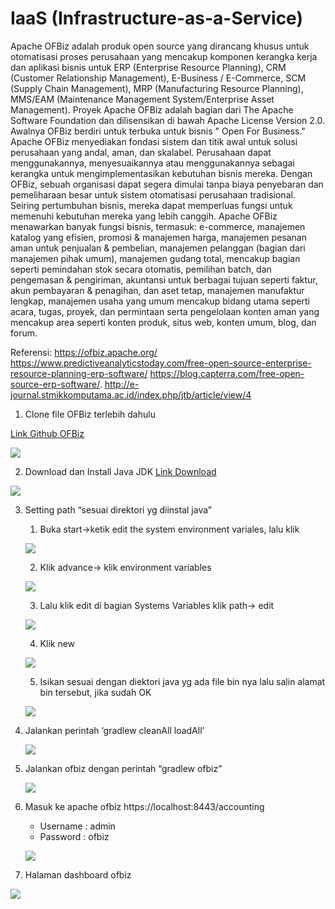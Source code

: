 # IaaS (Infrastructure-as-a-Service)

Apache OFBiz adalah produk open source yang dirancang khusus untuk otomatisasi proses perusahaan yang mencakup komponen kerangka kerja dan aplikasi bisnis untuk ERP (Enterprise Resource Planning), CRM (Customer Relationship Management), E-Business / E-Commerce, SCM (Supply Chain Management), MRP (Manufacturing Resource Planning), MMS/EAM (Maintenance Management System/Enterprise Asset Management). Proyek Apache OFBiz adalah bagian dari The Apache Software Foundation dan dilisensikan di bawah Apache License Version 2.0. Awalnya OFBiz berdiri untuk terbuka untuk bisnis " Open For Business." Apache OFBiz menyediakan fondasi sistem dan titik awal untuk solusi perusahaan yang andal, aman, dan skalabel. Perusahaan dapat menggunakannya, menyesuaikannya atau menggunakannya sebagai kerangka untuk mengimplementasikan kebutuhan bisnis mereka. Dengan OFBiz, sebuah organisasi dapat segera dimulai tanpa biaya penyebaran dan pemeliharaan besar untuk sistem otomatisasi perusahaan tradisional. Seiring pertumbuhan bisnis, mereka dapat memperluas fungsi untuk memenuhi kebutuhan mereka yang lebih canggih. Apache OFBiz menawarkan banyak fungsi bisnis, termasuk: e-commerce, manajemen katalog yang efisien, promosi & manajemen harga, manajemen pesanan aman untuk penjualan & pembelian, manajemen pelanggan (bagian dari manajemen pihak umum), manajemen gudang total, mencakup bagian seperti pemindahan stok secara otomatis, pemilihan batch, dan pengemasan & pengiriman, akuntansi untuk berbagai tujuan seperti faktur, akun pembayaran & penagihan, dan aset tetap, manajemen manufaktur lengkap, manajemen usaha yang umum mencakup bidang utama seperti acara, tugas, proyek, dan permintaan serta pengelolaan konten aman yang mencakup area seperti konten produk, situs web, konten umum, blog, dan forum.

Referensi: https://ofbiz.apache.org/
https://www.predictiveanalyticstoday.com/free-open-source-enterprise-resource-planning-erp-software/
https://blog.capterra.com/free-open-source-erp-software/.
http://e-journal.stmikkomputama.ac.id/index.php/jtb/article/view/4

1. Clone file OFBiz terlebih dahulu 

[Link Github OFBiz](https://github.com/apache/ofbiz-framework)

![](img/img1.png)

2. Download dan Install Java JDK
[Link Download](https://www.nesabamedia.com/download-java-se-development-kit-jdk/)

![](img/img2.png)


3. Setting path “sesuai direktori yg diinstal java”
    1.	Buka start->ketik edit the system environment variales, lalu klik
    
    ![](img/img3.png)
    
    2.	Klik advance-> klik environment variables

    ![](img/img4.png)
 
    3.	Lalu klik edit di bagian Systems Variables klik path-> edit 

    ![](img/img5.png)
 
    4.	Klik new 

    ![](img/img6.png)
 
    5.	Isikan sesuai dengan diektori java yg ada file bin nya lalu salin alamat bin tersebut, jika sudah OK
 
    ![](img/img7.png)

4. Jalankan perintah ‘gradlew cleanAll loadAll’
    
    ![](img/img8.png)

5. Jalankan ofbiz dengan perintah “gradlew ofbiz”
    
    ![](img/img9.png)

5. Masuk ke apache ofbiz https://localhost:8443/accounting
    - Username : admin
    - Password : ofbiz
 
    ![](img/img10.png)


6. Halaman dashboard ofbiz
 
 ![](img/img11.png)
